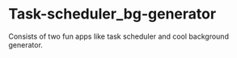 # Task-scheduler_bg-generator
Consists of two fun apps  like task scheduler and cool background generator.
